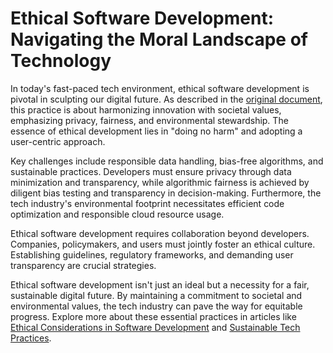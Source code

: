 # Ethical Software Development: Navigating the Moral Landscape of Technology

In today's fast-paced tech environment, ethical software development is pivotal in sculpting our digital future. As described in the [original document](placeholder-link), this practice is about harmonizing innovation with societal values, emphasizing privacy, fairness, and environmental stewardship. The essence of ethical development lies in "doing no harm" and adopting a user-centric approach.

Key challenges include responsible data handling, bias-free algorithms, and sustainable practices. Developers must ensure privacy through data minimization and transparency, while algorithmic fairness is achieved by diligent bias testing and transparency in decision-making. Furthermore, the tech industry's environmental footprint necessitates efficient code optimization and responsible cloud resource usage.

Ethical software development requires collaboration beyond developers. Companies, policymakers, and users must jointly foster an ethical culture. Establishing guidelines, regulatory frameworks, and demanding user transparency are crucial strategies.

Ethical software development isn't just an ideal but a necessity for a fair, sustainable digital future. By maintaining a commitment to societal and environmental values, the tech industry can pave the way for equitable progress. Explore more about these essential practices in articles like [Ethical Considerations in Software Development](https://www.example.com) and [Sustainable Tech Practices](https://www.example.com).